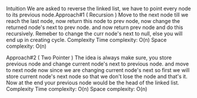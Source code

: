 
Intuition
We are asked to reverse the linked list, we have to point every node to its previous node.Approach#1 ( Recursion )
Move to the next node till we reach the last node, now return this node to prev node, now change the returned node's next to prev node. and now return prev node and do this recursively.
Remeber to change the curr node's next to null, else you will end up in creating cycle.
Complexity
Time complexity: O(n)
Space complexity: O(n)

Approach#2 ( Two Pointer )
The idea is always make sure, you store previous node and change current node's next to previous node. and move to next node now since we are changing current node's next so first we will store current node's next node so that we don't lose the node and that's it.
Now at the end your previous node would be the head of the linked list.
Complexity
Time complexity: O(n)
Space complexity: O(n)​
